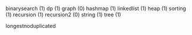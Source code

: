 binarysearch (1)
dp (1)
graph  (0)
hashmap  (1)
linkedlist  (1)
heap  (1)
sorting  (1)
recursion  (1)
recursion2  (0)
string  (1)
tree  (1)



longestnoduplicated